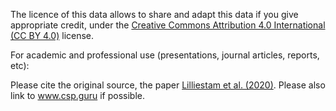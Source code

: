 The licence of this data allows to share and adapt this data if you give appropriate credit, under the [Creative Commons Attribution 4.0 International (CC BY 4.0)](https://creativecommons.org/licenses/by/4.0/) license.

For academic and professional use (presentations, journal articles, reports, etc):

Please cite the original source, the paper [Lilliestam et al. (2020)](https://doi.org/10.1080/15567249.2020.1773580). Please also link to www.csp.guru if possible.
